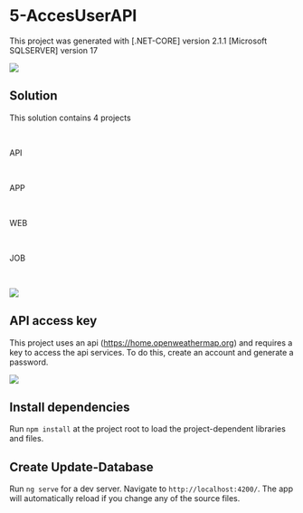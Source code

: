 # 5-AccesUserAPI

This project was generated with [.NET-CORE] version 2.1.1 [Microsoft SQLSERVER] version 17

![](dev-doc/1viewT4.png)

## Solution
<p>This solution contains 4 projects<p>
</br>
<p>API<p>
</br>
<p>APP<p>
</br>
<p>WEB<p>
</br>
<p>JOB<p>
</br>

![](dev-doc/3viewT4.png)
## API access key
This project uses an api (https://home.openweathermap.org) and requires a key to access the api services. To do this, create an account and generate a password.

![](dev-doc/4viewT4.png)

## Install dependencies

Run `npm install` at the project root to load the project-dependent libraries and files.

## Create Update-Database

Run `ng serve` for a dev server. Navigate to `http://localhost:4200/`. The app will automatically reload if you change any of the source files.

